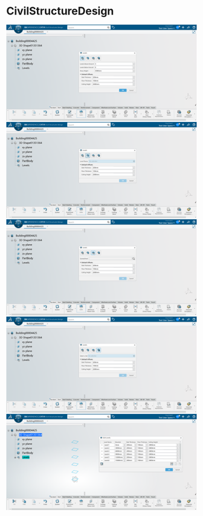 
# CivilStructureDesign

![](CivilStructureDesign\2022-04-30-23-19-04.png)
![](CivilStructureDesign\2022-04-30-23-19-31.png)
![](CivilStructureDesign\2022-04-30-23-19-48.png)
![](CivilStructureDesign\2022-04-30-23-20-02.png)
![](CivilStructureDesign\2022-04-30-23-21-01.png)